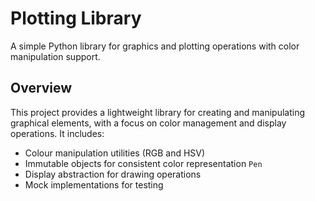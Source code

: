 # Plotting Library
A simple Python library for graphics and plotting operations with color manipulation support.
## Overview
This project provides a lightweight library for creating and manipulating graphical elements, with a focus on color management and display operations. It includes:
- Colour manipulation utilities (RGB and HSV)
- Immutable objects for consistent color representation `Pen`
- Display abstraction for drawing operations
- Mock implementations for testing
